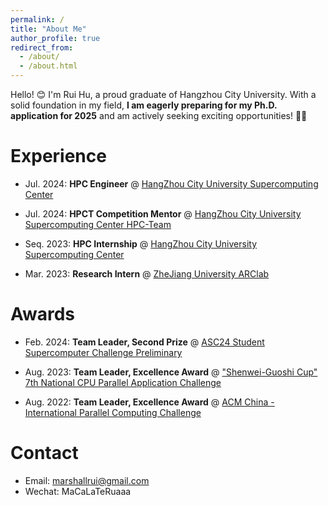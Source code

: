 ```yaml
---
permalink: /
title: "About Me"
author_profile: true
redirect_from: 
  - /about/
  - /about.html
---
```


Hello! 😊 I'm Rui Hu, a proud graduate of Hangzhou City University. With a solid foundation in my field, **I am eagerly preparing for my Ph.D. application for 2025** and am actively seeking exciting opportunities! 🌟🔬

Experience
======
  - Jul. 2024: **HPC Engineer** @ [HangZhou City University Supercomputing Center](http://www.hzcu.edu.cn/index.html)

  - Jul. 2024: **HPCT Competition Mentor** @ [HangZhou City University Supercomputing Center HPC-Team](https://github.com/HZCU-HPCT/)
  
  - Seq. 2023: **HPC Internship** @ [HangZhou City University Supercomputing Center](http://www.hzcu.edu.cn/index.html)

  - Mar. 2023: **Research Intern** @ [ZheJiang University ARClab](http://arc.zju.edu.cn/main.htm)

Awards
======

  - Feb. 2024: **Team Leader, Second Prize** @ [ASC24 Student Supercomputer Challenge Preliminary](http://www.asc-events.net/StudentChallenge/index.html)
  
  - Aug. 2023: **Team Leader, Excellence Award** @ ["Shenwei-Guoshi Cup" 7th National CPU Parallel Application Challenge](http://www.paratera-edu.org.cn/resource/index)
  
  - Aug. 2022: **Team Leader, Excellence Award** @ [ACM China - International Parallel Computing Challenge](http://www.paratera-edu.org.cn/resource/index)

Contact
======
  - Email: marshallrui@gmail.com
  - Wechat: MaCaLaTeRuaaa